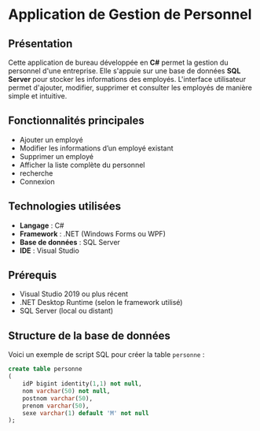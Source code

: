 # Application de Gestion de Personnel

## Présentation

Cette application de bureau développée en **C#** permet la gestion du personnel d'une entreprise. Elle s'appuie sur une base de données **SQL Server** pour stocker les informations des employés. L'interface utilisateur permet d'ajouter, modifier, supprimer et consulter les employés de manière simple et intuitive.

## Fonctionnalités principales

- Ajouter un employé
- Modifier les informations d’un employé existant
- Supprimer un employé
- Afficher la liste complète du personnel
- recherche
- Connexion

## Technologies utilisées

- **Langage** : C#
- **Framework** : .NET (Windows Forms ou WPF)
- **Base de données** : SQL Server
- **IDE** : Visual Studio

## Prérequis

- Visual Studio 2019 ou plus récent
- .NET Desktop Runtime (selon le framework utilisé)
- SQL Server (local ou distant)

## Structure de la base de données

Voici un exemple de script SQL pour créer la table `personne` :

```sql
create table personne
(
	idP bigint identity(1,1) not null,
	nom varchar(50) not null,
	postnom varchar(50),
	prenom varchar(50),
	sexe varchar(1) default 'M' not null
);
